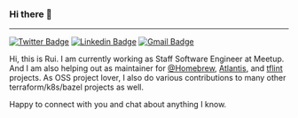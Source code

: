 ### Hi there 👋
---

[![Twitter Badge](https://img.shields.io/badge/-@chenrui-1ca0f1?style=flat-square&labelColor=1ca0f1&logo=twitter&logoColor=white&link=https://twitter.com/chenrui)](https://twitter.com/chenrui)
[![Linkedin Badge](https://img.shields.io/badge/-chenrui333-blue?style=flat-square&logo=Linkedin&logoColor=white&link=https://www.linkedin.com/in/chenrui333/)](https://www.linkedin.com/in/chenrui333/)
[![Gmail Badge](https://img.shields.io/badge/chenrui333@gmail.com-c14438?style=flat&logo=Gmail&logoColor=white&link=mailto:chenrui333@gmail.com)](mailto:chenrui333@gmail.com)

Hi, this is Rui. I am currently working as Staff Software Engineer at Meetup. 
And I am also helping out as maintainer for [@Homebrew](https://github.com/Homebrew), [Atlantis](https://github.com/runatlantis/atlantis/), and [tflint](https://github.com/terraform-linters/tflint) projects. 
As OSS project lover, I also do various contributions to many other terraform/k8s/bazel projects as well.

Happy to connect with you and chat about anything I know.
